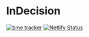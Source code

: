 # InDecision
[![time tracker](https://wakatime.com/badge/github/itsharsh/InDecision.svg)](https://wakatime.com/badge/github/itsharsh/InDecision)
[![Netlify Status](https://api.netlify.com/api/v1/badges/045153f8-7f03-4a5e-b8d6-d67fac31d490/deploy-status)](https://app.netlify.com/sites/indecisionitsharsh/deploys)
